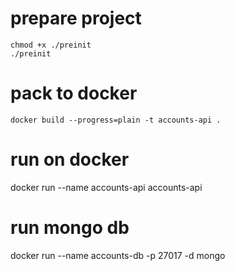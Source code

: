 # prepare project

```
chmod +x ./preinit
./preinit
```

# pack to docker

```
docker build --progress=plain -t accounts-api .
```

# run on docker

docker run --name accounts-api accounts-api

# run mongo db

docker run --name accounts-db -p 27017 -d mongo
